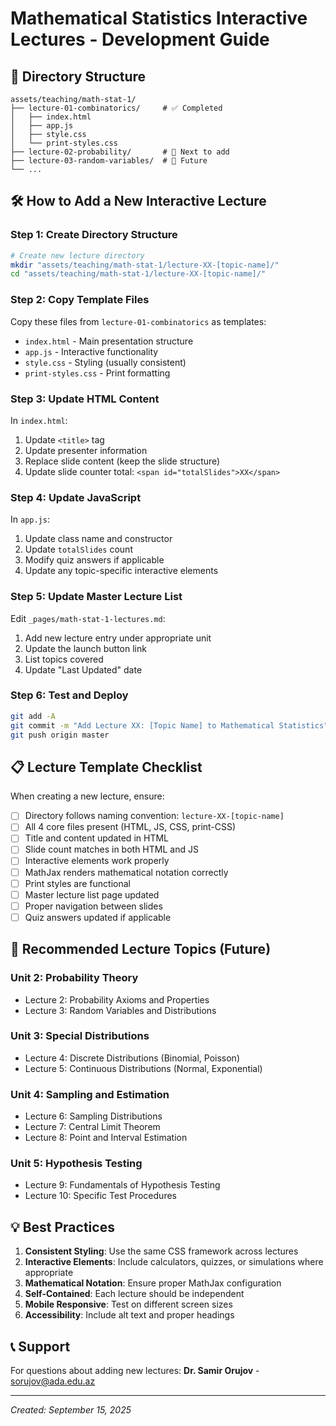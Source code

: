 # Mathematical Statistics Interactive Lectures - Development Guide

## 📁 Directory Structure

```
assets/teaching/math-stat-1/
├── lecture-01-combinatorics/     # ✅ Completed
│   ├── index.html
│   ├── app.js
│   ├── style.css
│   └── print-styles.css
├── lecture-02-probability/       # 📝 Next to add
├── lecture-03-random-variables/  # 📝 Future
└── ...
```

## 🛠️ How to Add a New Interactive Lecture

### Step 1: Create Directory Structure
```bash
# Create new lecture directory
mkdir "assets/teaching/math-stat-1/lecture-XX-[topic-name]/"
cd "assets/teaching/math-stat-1/lecture-XX-[topic-name]/"
```

### Step 2: Copy Template Files
Copy these files from `lecture-01-combinatorics` as templates:
- `index.html` - Main presentation structure
- `app.js` - Interactive functionality  
- `style.css` - Styling (usually consistent)
- `print-styles.css` - Print formatting

### Step 3: Update HTML Content
In `index.html`:
1. Update `<title>` tag
2. Update presenter information
3. Replace slide content (keep the slide structure)
4. Update slide counter total: `<span id="totalSlides">XX</span>`

### Step 4: Update JavaScript
In `app.js`:
1. Update class name and constructor
2. Update `totalSlides` count
3. Modify quiz answers if applicable
4. Update any topic-specific interactive elements

### Step 5: Update Master Lecture List
Edit `_pages/math-stat-1-lectures.md`:
1. Add new lecture entry under appropriate unit
2. Update the launch button link
3. List topics covered
4. Update "Last Updated" date

### Step 6: Test and Deploy
```bash
git add -A
git commit -m "Add Lecture XX: [Topic Name] to Mathematical Statistics"
git push origin master
```

## 📋 Lecture Template Checklist

When creating a new lecture, ensure:
- [ ] Directory follows naming convention: `lecture-XX-[topic-name]`
- [ ] All 4 core files present (HTML, JS, CSS, print-CSS)
- [ ] Title and content updated in HTML
- [ ] Slide count matches in both HTML and JS
- [ ] Interactive elements work properly
- [ ] MathJax renders mathematical notation correctly
- [ ] Print styles are functional
- [ ] Master lecture list page updated
- [ ] Proper navigation between slides
- [ ] Quiz answers updated if applicable

## 🎯 Recommended Lecture Topics (Future)

### Unit 2: Probability Theory
- Lecture 2: Probability Axioms and Properties
- Lecture 3: Random Variables and Distributions

### Unit 3: Special Distributions  
- Lecture 4: Discrete Distributions (Binomial, Poisson)
- Lecture 5: Continuous Distributions (Normal, Exponential)

### Unit 4: Sampling and Estimation
- Lecture 6: Sampling Distributions
- Lecture 7: Central Limit Theorem
- Lecture 8: Point and Interval Estimation

### Unit 5: Hypothesis Testing
- Lecture 9: Fundamentals of Hypothesis Testing
- Lecture 10: Specific Test Procedures

## 💡 Best Practices

1. **Consistent Styling**: Use the same CSS framework across lectures
2. **Interactive Elements**: Include calculators, quizzes, or simulations where appropriate
3. **Mathematical Notation**: Ensure proper MathJax configuration
4. **Self-Contained**: Each lecture should be independent
5. **Mobile Responsive**: Test on different screen sizes
6. **Accessibility**: Include alt text and proper headings

## 📞 Support

For questions about adding new lectures:
**Dr. Samir Orujov** - sorujov@ada.edu.az

---
*Created: September 15, 2025*